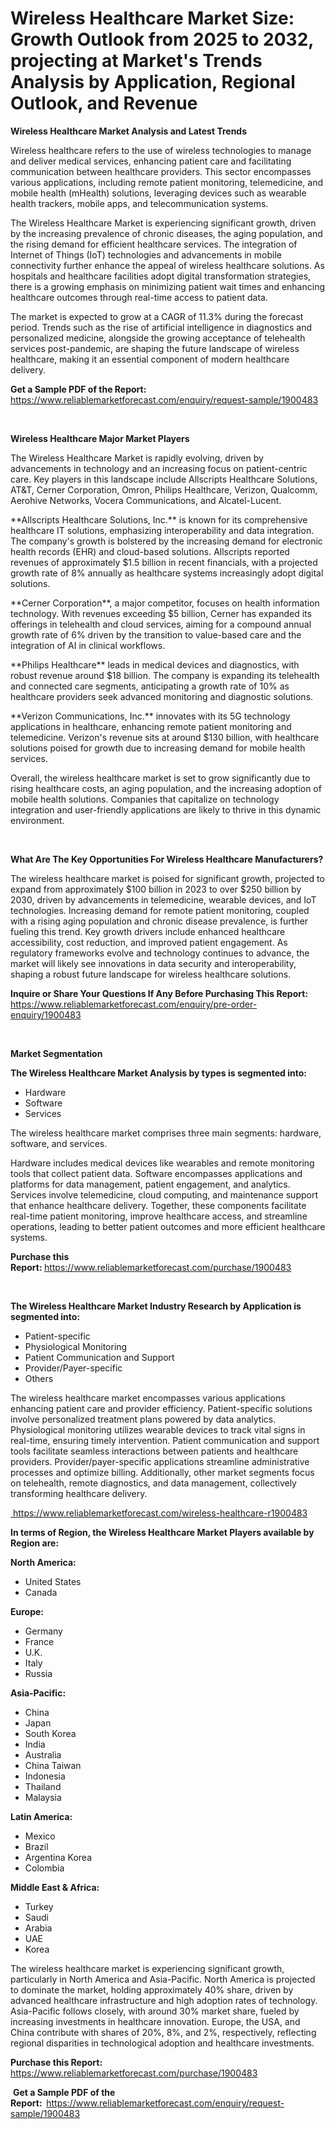 <p><h1>Wireless Healthcare Market Size: Growth Outlook from 2025 to 2032, projecting at Market's Trends Analysis by Application, Regional Outlook, and Revenue</h1></p><p><strong>Wireless Healthcare Market Analysis and Latest Trends</strong></p>
<p><p>Wireless healthcare refers to the use of wireless technologies to manage and deliver medical services, enhancing patient care and facilitating communication between healthcare providers. This sector encompasses various applications, including remote patient monitoring, telemedicine, and mobile health (mHealth) solutions, leveraging devices such as wearable health trackers, mobile apps, and telecommunication systems.</p><p>The Wireless Healthcare Market is experiencing significant growth, driven by the increasing prevalence of chronic diseases, the aging population, and the rising demand for efficient healthcare services. The integration of Internet of Things (IoT) technologies and advancements in mobile connectivity further enhance the appeal of wireless healthcare solutions. As hospitals and healthcare facilities adopt digital transformation strategies, there is a growing emphasis on minimizing patient wait times and enhancing healthcare outcomes through real-time access to patient data.</p><p>The market is expected to grow at a CAGR of 11.3% during the forecast period. Trends such as the rise of artificial intelligence in diagnostics and personalized medicine, alongside the growing acceptance of telehealth services post-pandemic, are shaping the future landscape of wireless healthcare, making it an essential component of modern healthcare delivery.</p></p>
<p><strong>Get a Sample PDF of the Report:&nbsp;</strong> <a href="https://www.reliablemarketforecast.com/enquiry/request-sample/1900483?utm_campaign=2457&utm_medium=2&utm_source=Github&utm_content=ia&utm_term=12042025&utm_id=wireless-healthcare">https://www.reliablemarketforecast.com/enquiry/request-sample/1900483</a></p>
<p>&nbsp;</p>
<p><strong>Wireless Healthcare Major Market Players</strong></p>
<p><p>The Wireless Healthcare Market is rapidly evolving, driven by advancements in technology and an increasing focus on patient-centric care. Key players in this landscape include Allscripts Healthcare Solutions, AT&T, Cerner Corporation, Omron, Philips Healthcare, Verizon, Qualcomm, Aerohive Networks, Vocera Communications, and Alcatel-Lucent.</p><p>**Allscripts Healthcare Solutions, Inc.** is known for its comprehensive healthcare IT solutions, emphasizing interoperability and data integration. The company's growth is bolstered by the increasing demand for electronic health records (EHR) and cloud-based solutions. Allscripts reported revenues of approximately $1.5 billion in recent financials, with a projected growth rate of 8% annually as healthcare systems increasingly adopt digital solutions.</p><p>**Cerner Corporation**, a major competitor, focuses on health information technology. With revenues exceeding $5 billion, Cerner has expanded its offerings in telehealth and cloud services, aiming for a compound annual growth rate of 6% driven by the transition to value-based care and the integration of AI in clinical workflows.</p><p>**Philips Healthcare** leads in medical devices and diagnostics, with robust revenue around $18 billion. The company is expanding its telehealth and connected care segments, anticipating a growth rate of 10% as healthcare providers seek advanced monitoring and diagnostic solutions.</p><p>**Verizon Communications, Inc.** innovates with its 5G technology applications in healthcare, enhancing remote patient monitoring and telemedicine. Verizon's revenue sits at around $130 billion, with healthcare solutions poised for growth due to increasing demand for mobile health services.</p><p>Overall, the wireless healthcare market is set to grow significantly due to rising healthcare costs, an aging population, and the increasing adoption of mobile health solutions. Companies that capitalize on technology integration and user-friendly applications are likely to thrive in this dynamic environment.</p></p>
<p>&nbsp;</p>
<p><strong>What Are The Key Opportunities For Wireless Healthcare Manufacturers?</strong></p>
<p><p>The wireless healthcare market is poised for significant growth, projected to expand from approximately $100 billion in 2023 to over $250 billion by 2030, driven by advancements in telemedicine, wearable devices, and IoT technologies. Increasing demand for remote patient monitoring, coupled with a rising aging population and chronic disease prevalence, is further fueling this trend. Key growth drivers include enhanced healthcare accessibility, cost reduction, and improved patient engagement. As regulatory frameworks evolve and technology continues to advance, the market will likely see innovations in data security and interoperability, shaping a robust future landscape for wireless healthcare solutions.</p></p>
<p><strong>Inquire or Share Your Questions If Any Before Purchasing This Report:</strong> <a href="https://www.reliablemarketforecast.com/enquiry/pre-order-enquiry/1900483?utm_campaign=2457&utm_medium=2&utm_source=Github&utm_content=ia&utm_term=12042025&utm_id=wireless-healthcare">https://www.reliablemarketforecast.com/enquiry/pre-order-enquiry/1900483</a></p>
<p>&nbsp;</p>
<p><strong>Market Segmentation</strong></p>
<p><strong>The Wireless Healthcare Market Analysis by types is segmented into:</strong></p>
<p><ul><li>Hardware</li><li>Software</li><li>Services</li></ul></p>
<p><p>The wireless healthcare market comprises three main segments: hardware, software, and services. </p><p>Hardware includes medical devices like wearables and remote monitoring tools that collect patient data. Software encompasses applications and platforms for data management, patient engagement, and analytics. Services involve telemedicine, cloud computing, and maintenance support that enhance healthcare delivery. Together, these components facilitate real-time patient monitoring, improve healthcare access, and streamline operations, leading to better patient outcomes and more efficient healthcare systems.</p></p>
<p><strong>Purchase this Report:&nbsp;</strong><a href="https://www.reliablemarketforecast.com/purchase/1900483?utm_campaign=2457&utm_medium=2&utm_source=Github&utm_content=ia&utm_term=12042025&utm_id=wireless-healthcare">https://www.reliablemarketforecast.com/purchase/1900483</a></p>
<p>&nbsp;</p>
<p><strong>The Wireless Healthcare Market Industry Research by Application is segmented into:</strong></p>
<p><ul><li>Patient-specific</li><li>Physiological Monitoring</li><li>Patient Communication and Support</li><li>Provider/Payer-specific</li><li>Others</li></ul></p>
<p><p>The wireless healthcare market encompasses various applications enhancing patient care and provider efficiency. Patient-specific solutions involve personalized treatment plans powered by data analytics. Physiological monitoring utilizes wearable devices to track vital signs in real-time, ensuring timely intervention. Patient communication and support tools facilitate seamless interactions between patients and healthcare providers. Provider/payer-specific applications streamline administrative processes and optimize billing. Additionally, other market segments focus on telehealth, remote diagnostics, and data management, collectively transforming healthcare delivery.</p></p>
<p><a href="https://www.reliablemarketforecast.com/wireless-healthcare-r1900483?utm_campaign=2457&utm_medium=2&utm_source=Github&utm_content=ia&utm_term=12042025&utm_id=wireless-healthcare">&nbsp;https://www.reliablemarketforecast.com/wireless-healthcare-r1900483</a></p>
<p><strong>In terms of Region, the Wireless Healthcare Market Players available by Region are:</strong></p>
<p>
    <p> <strong> North America: </strong>
        <ul>
            <li>United States</li>
            <li>Canada</li>
        </ul>
        </p> 
    <p> <strong> Europe: </strong>
        <ul>
            <li>Germany</li>
            <li>France</li>
            <li>U.K.</li>
            <li>Italy</li>
            <li>Russia</li>
        </ul>
        </p> 
    <p> <strong> Asia-Pacific: </strong>
        <ul>
            <li>China</li>
            <li>Japan</li>
            <li>South Korea</li>
            <li>India</li>
            <li>Australia</li>
            <li>China Taiwan</li>
            <li>Indonesia</li>
            <li>Thailand</li>
            <li>Malaysia</li>
        </ul>
        </p> 
    <p> <strong> Latin America: </strong>
        <ul>
            <li>Mexico</li>
            <li>Brazil</li>
            <li>Argentina Korea</li>
            <li>Colombia</li>
        </ul>
        </p> 
    <p> <strong> Middle East & Africa: </strong>
        <ul>
            <li>Turkey</li>
            <li>Saudi</li>
            <li>Arabia</li>
            <li>UAE</li>
            <li>Korea</li>
        </ul>
    </p>
    </p>
<p><p>The wireless healthcare market is experiencing significant growth, particularly in North America and Asia-Pacific. North America is projected to dominate the market, holding approximately 40% share, driven by advanced healthcare infrastructure and high adoption rates of technology. Asia-Pacific follows closely, with around 30% market share, fueled by increasing investments in healthcare innovation. Europe, the USA, and China contribute with shares of 20%, 8%, and 2%, respectively, reflecting regional disparities in technological adoption and healthcare investments.</p></p>
<p><strong>Purchase this Report: </strong><a href="https://www.reliablemarketforecast.com/purchase/1900483?utm_campaign=2457&utm_medium=2&utm_source=Github&utm_content=ia&utm_term=12042025&utm_id=wireless-healthcare">https://www.reliablemarketforecast.com/purchase/1900483</a></p>
<p>&nbsp;<strong>Get a Sample PDF of the Report:&nbsp;&nbsp;</strong><a href="https://www.reliablemarketforecast.com/enquiry/request-sample/1900483?utm_campaign=2457&utm_medium=2&utm_source=Github&utm_content=ia&utm_term=12042025&utm_id=wireless-healthcare">https://www.reliablemarketforecast.com/enquiry/request-sample/1900483</a></p>
<p><strong></strong></p>
<p><p></p><p></p><p></p></p>